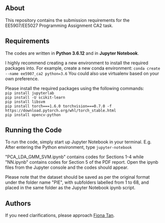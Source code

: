 ## About
This repository contains the submission requirements for the EE5907/EE5027 Programming Assignment CA2 task.

## Requirements
The codes are written in **Python 3.6.12** and in **Jupyter Notebook**.

I highly recommend creating a new environment to install the required packages into.
For example, create a new conda environment:
`conda create --name ee5907_ca2 python=3.6`
You could also use virtualenv based on your own preference.

Please install the required packages using the following commands:<br>
`pip install jupyterlab`<br>
`pip install -U scikit-learn`<br>
`pip install libsvm`<br>
`pip install torch===1.6.0 torchvision===0.7.0 -f https://download.pytorch.org/whl/torch_stable.html`<br>
`pip install opencv-python`

## Running the Code
To run the code, simply start up Jupyter Notebook in your terminal.
E.g. After entering the Python environment, type `jupyter-notebook`

"PCA_LDA_GMM_SVM.ipynb" contains codes for Sections 1-4 while "NN.ipynb" contains codes for Section 5 of the PDF report. 
Open the ipynb files from the Jupyter console and the codes should appear.

Please note that the dataset should be saved as per the original format under the folder name "PIE", with subfolders labelled from 1 to 68, and placed in the same folder as the Jupyter Notebook ipynb script.

## Authors
If you need clarifications, please approach [Fiona Tan](tan.f@u.nus.edu).